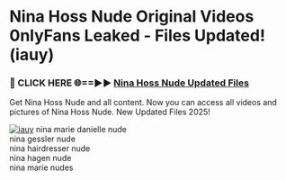 # Nina Hoss Nude Original Videos 0nlyFans Leaked - Files Updated! (iauy)

<h3>🔴 CLICK HERE 🌐==►► <a href="https://tinyurl.com/5h6xmrr3" rel="nofollow">Nina Hoss Nude Updated Files</a></h3>

Get Nina Hoss Nude and all content. Now you can access all videos and pictures of Nina Hoss Nude. New Updated Files 2025!

[![iauy](https://i.imgur.com/KVD873Z.gif)](https://tinyurl.com/5h6xmrr3)
nina marie danielle nude<br>
nina gessler nude<br>
nina hairdresser nude<br>
nina hagen nude<br>
nina marie nudes